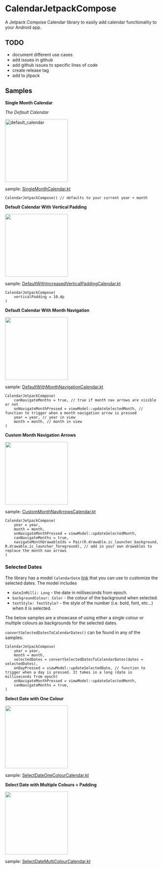 # CalendarJetpackCompose
A Jetpack Compose Calendar library to easily add calendar functionality to your Android app.

## TODO
- document different use cases
- add issues in github
- add github issues to specific lines of code
- create release tag
- add to jitpack

## Samples

**Single Month Calendar**

_The Default Calendar_

<img width="205" alt="default_calendar" src="https://user-images.githubusercontent.com/12566260/111803752-9619bc00-888c-11eb-8bfc-e03622bcf7f1.png">

sample: [SingleMonthCalendar.kt](https://github.com/fvalela1/CalendarJetpackCompose/blob/main/sample/src/main/java/com/fvalela/calendarjetpackcompose/sample/SingleMonthCalendar.kt)
```
CalendarJetpackCompose() // defaults to your current year + month
```

**Default Calendar With Vertical Padding**

<img src="https://user-images.githubusercontent.com/12566260/111799330-26a1cd80-8888-11eb-88f5-939f8e8833be.png" width="205"/>

sample: [DefaultWithIncreasedVerticalPaddingCalendar.kt](https://github.com/fvalela1/CalendarJetpackCompose/blob/main/sample/src/main/java/com/fvalela/calendarjetpackcompose/sample/DefaultWithIncreasedVerticalPaddingCalendar.kt)
```
CalendarJetpackCompose(
    verticalPadding = 10.dp
)
```

**Default Calendar With Month Navigation**

<img src="https://user-images.githubusercontent.com/12566260/111799936-b47db880-8888-11eb-8a6f-1981fe88e26d.gif" width="205"/>

sample: [DefaultWithMonthNavigationCalendar.kt](https://github.com/fvalela1/CalendarJetpackCompose/blob/main/sample/src/main/java/com/fvalela/calendarjetpackcompose/sample/DefaultWithMonthNavigationCalendar.kt)
```
CalendarJetpackCompose(
    canNavigateMonths = true, // true if month nav arrows are visible or not
    onNavigateMonthPressed = viewModel::updateSelectedMonth, // function to trigger when a month navigation arrow is pressed
    year = year, // year in view
    month = month, // month in view
)
```

**Custom Month Navigation Arrows** 

<img src="https://user-images.githubusercontent.com/12566260/111799533-56e96c00-8888-11eb-893e-d0985933d039.gif" width="205"/>

sample: [CustomMonthNavArrowsCalendar.kt](https://github.com/fvalela1/CalendarJetpackCompose/blob/main/sample/src/main/java/com/fvalela/calendarjetpackcompose/sample/CustomMonthNavArrowsCalendar.kt)
```
CalendarJetpackCompose(
    year = year,
    month = month,
    onNavigateMonthPressed = viewModel::updateSelectedMonth,
    canNavigateMonths = true,
    navigateMonthDrawableIds = Pair(R.drawable.ic_launcher_background, R.drawable.ic_launcher_foreground), // add in your own drawables to replace the month nav arrows
)
```

### Selected Dates

The library has a model `CalendarDate` [link]() that you can use to customize the selected dates. 
The model includes 
* `dateInMilli: Long` - the date in milliseconds from epoch.
* `backgroundColour: Color` - the colour of the background when selected.
* `textStyle: TextStyle?` - the style of the number (i.e. bold, font, etc...) when it is selected.

The below samples are a showcase of using either a single colour or multiple colours as backgrounds for the selected dates.

`convertSelectedDatesToCalendarDates()` can be found in any of the samples.

```
CalendarJetpackCompose(
    year = year,
    month = month,
    selectedDates = convertSelectedDatesToCalendarDates(dates = selectedDates),
    onDayPressed = viewModel::updateSelectedDate, // function to trigger when a day is pressed. It takes in a long (date in milliseconds from epoch)
    onNavigateMonthPressed = viewModel::updateSelectedMonth,
    canNavigateMonths = true,
)
```

**Select Date with One Colour**

<img src="https://user-images.githubusercontent.com/12566260/111799368-30c3cc00-8888-11eb-8d7e-89716d818312.gif" width="205"/>

sample: [SelectDateOneColourCalendar.kt](https://github.com/fvalela1/CalendarJetpackCompose/blob/main/sample/src/main/java/com/fvalela/calendarjetpackcompose/sample/SelectDateOneColourCalendar.kt)


**Select Date with Multiple Colours + Padding**

<img src="https://user-images.githubusercontent.com/12566260/111799485-4a651380-8888-11eb-94fc-352b45ca085b.gif" width="205"/>

sample: [SelectDateMultiColourCalendar.kt](https://github.com/fvalela1/CalendarJetpackCompose/blob/main/sample/src/main/java/com/fvalela/calendarjetpackcompose/sample/SelectDateMultiColourCalendar.kt)

